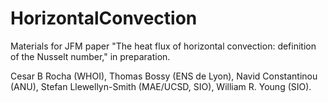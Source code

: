 # HorizontalConvection
Materials for JFM paper "The heat flux of horizontal convection: definition of the Nusselt number," in preparation.

Cesar B Rocha (WHOI), Thomas Bossy (ENS de Lyon), Navid Constantinou (ANU),
Stefan Llewellyn-Smith (MAE/UCSD, SIO), William R. Young (SIO).
